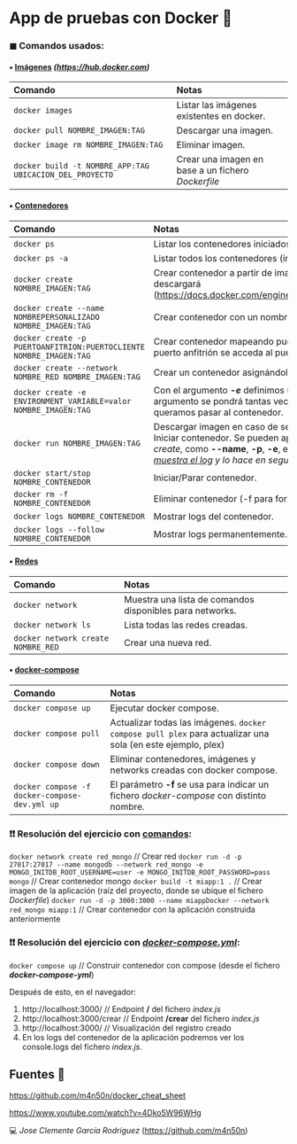 # App de pruebas con Docker 🐳

### ◼ Comandos usados:

#### ▪ <u>Imágenes</u> *(**<https://hub.docker.com>**)*

|Comando|Notas|
|:----------|:-----------|
|`docker images`|Listar las imágenes existentes en docker.|
|`docker pull NOMBRE_IMAGEN:TAG`|Descargar una imagen.|
|`docker image rm NOMBRE_IMAGEN:TAG`|Eliminar imagen.|
|`docker build -t NOMBRE_APP:TAG UBICACION_DEL_PROYECTO`|Crear una imagen en base a un fichero *Dockerfile*|

#### ▪ <u>Contenedores</u> 

|Comando|Notas|
|:----------|:-----------|
|`docker ps`|Listar los contenedores iniciados.|
|`docker ps -a`|Listar todos los contenedores (iniciados e inactivos).|
|`docker create NOMBRE_IMAGEN:TAG`|Crear contenedor a partir de imagen. En caso de no encontrarla, la descargará (https://docs.docker.com/engine/reference/commandline/create/).|
|`docker create --name NOMBREPERSONALIZADO NOMBRE_IMAGEN:TAG`|Crear contenedor con un nombre personalizado.|
|`docker create -p PUERTOANFITRION:PUERTOCLIENTE NOMBRE_IMAGEN:TAG`|Crear contenedor mapeando puertos, de forma que desde el puerto anfitrión se acceda al puerto cliente.|
|`docker create --network NOMBRE_RED NOMBRE_IMAGEN:TAG`|Crear un contenedor asignándole una red.|
|`docker create -e ENVIRONMENT_VARIABLE=valor NOMBRE_IMAGEN:TAG`|Con el argumento ***-e*** definimos una variable de entorno. Este argumento se pondrá tantas veces como variables de entorno queramos pasar al contenedor.|
|`docker run NOMBRE_IMAGEN:TAG`|Descargar imagen en caso de ser necesario + Crear contenedor + Iniciar contenedor. Se pueden aplicar también los argumentos de *create*, como **--name**, **-p**, **-e**, etc... *Con el argumento **-d** <u>no muestra el log</u> y lo hace en segundo plano*|
|`docker start/stop NOMBRE_CONTENEDOR`|Iniciar/Parar contenedor.|
|`docker rm -f NOMBRE_CONTENEDOR`|Eliminar contenedor (-f para forzar en caso de que esté iniciado)|
|`docker logs NOMBRE_CONTENEDOR`|Mostrar logs del contenedor.|
|`docker logs --follow NOMBRE_CONTENEDOR`|Mostrar logs permanentemente.|

#### ▪ <u>Redes</u> 

|Comando|Notas|
|:----------|:-----------|
|`docker network`|Muestra una lista de comandos disponibles para networks.|
|`docker network ls`|Lista todas las redes creadas.|
|`docker network create NOMBRE_RED`|Crear una nueva red.|

#### ▪ <u>docker-compose</u> 

|Comando|Notas|
|:----------|:-----------|
|`docker compose up`|Ejecutar docker compose.|
|`docker compose pull`|Actualizar todas las imágenes. `docker compose pull plex` para actualizar una sola (en este ejemplo, plex)|
|`docker compose down`|Eliminar contenedores, imágenes y networks creadas con docker compose.|
|`docker compose -f docker-compose-dev.yml up`|El parámetro **-f** se usa para indicar un fichero *docker-compose* con distinto nombre.|

### ❗❗ Resolución del ejercicio con <u>comandos</u>:
`docker network create red_mongo` // Crear red
`docker run -d -p 27017:27017 --name mongodb --network red_mongo -e MONGO_INITDB_ROOT_USERNAME=user -e MONGO_INITDB_ROOT_PASSWORD=pass mongo` // Crear contenedor mongo
`docker build -t miapp:1 .` // Crear imagen de la aplicación (raíz del proyecto, donde se ubique el fichero *Dockerfile*)
`docker run -d -p 3000:3000 --name miappDocker --network red_mongo miapp:1` // Crear contenedor con la aplicación construida anteriormente

### ❗❗ Resolución del ejercicio con <u>***docker-compose.yml***</u>:
`docker compose up` // Construir contenedor con compose (desde el fichero ***docker-compose-yml***)

Después de esto, en el navegador:
1. http://localhost:3000/ // Endpoint **/** del fichero *index.js*
2. http://localhost:3000/crear // Endpoint **/crear** del fichero *index.js*
3. http://localhost:3000/ // Visualización del registro creado
4. En los logs del contenedor de la aplicación podremos ver los console.logs del fichero *index.js*.

## Fuentes 📌

<https://github.com/m4n50n/docker_cheat_sheet>

<https://www.youtube.com/watch?v=4Dko5W96WHg>

💻 _Jose Clemente García Rodríguez_ (<https://github.com/m4n50n>)
